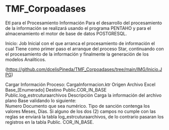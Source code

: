 # TMF_Corpoadases
Etl para el Procesamiento Información
Para el desarrollo del procesamiento de la información se realizará usando el programa PENTAHO y para el almacenamiento el motor de base de datos POSTGRESQL.

Inicio:
Job Inicial con el que arranca el procesamiento de información el cual Tiene como primer paso el arranque del proceso Star,
continuando con el procesamiento de la información y finalmente la generación de los modelos Analíticos.

(https://github.com/dcelisPineda/TMF_Corpoadases/tree/main/IMG/Inicio.JPG)


Cargar Información
Proceso: CargaInformacion.ktr
Origen	Archivo Excel Base_[Enumerado]
Destino	Public.COR_IN_BASE
Public.log_estrcuturaarchivos
Descripción
Carga la información del archivo plano Base validando lo siguiente:        
Numero Documento que sea numérico.
Tipo de sanción contenga los valores Meses, Días.
Si alguno de los dos (2) campos no cumple con las reglas se enviará la tabla log_estrcuturaarchivos, 
de lo contrario pasaran los registros en la tabla Public. COR_IN_BASE.
